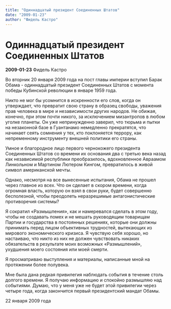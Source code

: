 ```yaml
---
title: "Одиннадцатый президент Соединенных Штатов"
date: "2009-01-23"
author: "Фидель Кастро"
---
```


# Одиннадцатый президент Соединенных Штатов

**2009-01-23** Фидель Кастро

Во вторник 20 января 2009 года на пост главы империи вступил Барак Обама - одиннадцатый президент Соединенных Штатов с момента победы Кубинской революции в январе 1959 года.

Никто не мог бы усомнится в искренности его слов, когда он утверждает, что превратит свою страну в образец свободы, уважения прав человека в мире и независимости других народов. Не обижая, конечно, при этом почти никого, за исключением мизантропов в любом уголке планеты. Он уже непринужденно заверил, что тюрьма и пытки на незаконной базе в Гуантанамо немедленно прекратятся, что начинает сеять сомнения у тех, кто поклоняется террору, как непременному инструменту внешней политики его страны.

Умное и благородное лицо первого чернокожего президента Соединенных Штатов со времени их основания два с третью века назад как независимой республики преобразилось, вдохновленное Авраамом Линкольном и Мартином Лютером Кингом, превратилось в живой символ американской мечты.

Однако, несмотря на все вынесенные испытания, Обама не прошел через главное из всех. Что он сделает в скором времени, когда огромная власть, которую он взял в свои руки, будет совершенно бесполезной, чтобы преодолеть неразрешимые антагонистические противоречия системы?

Я сократил «Размышления», как и намеревался сделать в этом году, чтобы не создавать помех и не мешать руководящим товарищам Партии и государства в постоянных решениях, которые они должны принимать перед лицом объективных трудностей, вытекающих из мирового экономического кризиса. Я чувствую себя хорошо, но настаиваю, что никто из них не должен чувствовать никаких обязательств в результате моих возможных «Размышлений», ухудшения моего состояния или моей смерти.

Я просматриваю выступления и материалы, написанные мной на протяжении более полувека.

Мне была дана редкая привилегия наблюдать события в течение столь долгого времени. Я получаю информацию и спокойно размышляю над событиями. Думаю, что у меня уже не будет этой привилегии через четыре года, когда закончится первый президентский мандат Обамы.

22 января 2009 года